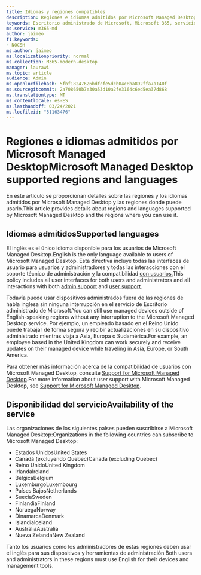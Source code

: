 ```yaml
---
title: Idiomas y regiones compatibles
description: Regiones e idiomas admitidos por Microsoft Managed Desktop
keywords: Escritorio administrado de Microsoft, Microsoft 365, servicio, documentación
ms.service: m365-md
author: jaimeo
f1.keywords:
- NOCSH
ms.author: jaimeo
ms.localizationpriority: normal
ms.collection: M365-modern-desktop
manager: laurawi
ms.topic: article
audience: Admin
ms.openlocfilehash: 5fbf18247626bdfcfe5dcb04c8ba892ffa7a140f
ms.sourcegitcommit: 2a708650b7e30a53d10a2fe3164c6ed5ea37d868
ms.translationtype: MT
ms.contentlocale: es-ES
ms.lasthandoff: 03/24/2021
ms.locfileid: "51163476"
---
```

# <a name="microsoft-managed-desktop-supported-regions-and-languages"></a><span data-ttu-id="a34cf-104">Regiones e idiomas admitidos por Microsoft Managed Desktop</span><span class="sxs-lookup"><span data-stu-id="a34cf-104">Microsoft Managed Desktop supported regions and languages</span></span>

<span data-ttu-id="a34cf-105">En este artículo se proporcionan detalles sobre las regiones y los idiomas admitidos por Microsoft Managed Desktop y las regiones donde puede usarlo.</span><span class="sxs-lookup"><span data-stu-id="a34cf-105">This article provides details about regions and languages supported by Microsoft Managed Desktop and the regions where you can use it.</span></span>

## <a name="supported-languages"></a><span data-ttu-id="a34cf-106">Idiomas admitidos</span><span class="sxs-lookup"><span data-stu-id="a34cf-106">Supported languages</span></span>

<span data-ttu-id="a34cf-107">El inglés es el único idioma disponible para los usuarios de Microsoft Managed Desktop.</span><span class="sxs-lookup"><span data-stu-id="a34cf-107">English is the only language available to users of Microsoft Managed Desktop.</span></span> <span data-ttu-id="a34cf-108">Esta directiva incluye todas las interfaces de usuario para usuarios y administradores y todas las interacciones con el soporte técnico de administración [y](../working-with-managed-desktop/admin-support.md) la compatibilidad [con usuarios.](../working-with-managed-desktop/end-user-support.md)</span><span class="sxs-lookup"><span data-stu-id="a34cf-108">This policy includes all user interfaces for both users and administrators and all interactions with both [admin support](../working-with-managed-desktop/admin-support.md) and [user support](../working-with-managed-desktop/end-user-support.md).</span></span>


<span data-ttu-id="a34cf-109">Todavía puede usar dispositivos administrados fuera de las regiones de habla inglesa sin ninguna interrupción en el servicio de Escritorio administrado de Microsoft.</span><span class="sxs-lookup"><span data-stu-id="a34cf-109">You can still use managed devices outside of English-speaking regions without any interruption to the Microsoft Managed Desktop service.</span></span> <span data-ttu-id="a34cf-110">Por ejemplo, un empleado basado en el Reino Unido puede trabajar de forma segura y recibir actualizaciones en su dispositivo administrado mientras viaja a Asia, Europa o Sudamérica.</span><span class="sxs-lookup"><span data-stu-id="a34cf-110">For example, an employee based in the United Kingdom can work securely and receive updates on their managed device while traveling in Asia, Europe, or South America.</span></span> 

<span data-ttu-id="a34cf-111">Para obtener más información acerca de la compatibilidad de usuarios con Microsoft Managed Desktop, consulte [Support for Microsoft Managed Desktop](./support.md).</span><span class="sxs-lookup"><span data-stu-id="a34cf-111">For more information about user support with Microsoft Managed Desktop, see [Support for Microsoft Managed Desktop](./support.md).</span></span>

## <a name="availability-of-the-service"></a><span data-ttu-id="a34cf-112">Disponibilidad del servicio</span><span class="sxs-lookup"><span data-stu-id="a34cf-112">Availability of the service</span></span>

<span data-ttu-id="a34cf-113">Las organizaciones de los siguientes países pueden suscribirse a Microsoft Managed Desktop:</span><span class="sxs-lookup"><span data-stu-id="a34cf-113">Organizations in the following countries can subscribe to Microsoft Managed Desktop:</span></span>

- <span data-ttu-id="a34cf-114">Estados Unidos</span><span class="sxs-lookup"><span data-stu-id="a34cf-114">United States</span></span>
- <span data-ttu-id="a34cf-115">Canadá (excluyendo Quebec)</span><span class="sxs-lookup"><span data-stu-id="a34cf-115">Canada (excluding Quebec)</span></span>
- <span data-ttu-id="a34cf-116">Reino Unido</span><span class="sxs-lookup"><span data-stu-id="a34cf-116">United Kingdom</span></span>
- <span data-ttu-id="a34cf-117">Irlanda</span><span class="sxs-lookup"><span data-stu-id="a34cf-117">Ireland</span></span>
- <span data-ttu-id="a34cf-118">Bélgica</span><span class="sxs-lookup"><span data-stu-id="a34cf-118">Belgium</span></span>
- <span data-ttu-id="a34cf-119">Luxemburgo</span><span class="sxs-lookup"><span data-stu-id="a34cf-119">Luxembourg</span></span>
- <span data-ttu-id="a34cf-120">Países Bajos</span><span class="sxs-lookup"><span data-stu-id="a34cf-120">Netherlands</span></span>
- <span data-ttu-id="a34cf-121">Suecia</span><span class="sxs-lookup"><span data-stu-id="a34cf-121">Sweden</span></span>
- <span data-ttu-id="a34cf-122">Finlandia</span><span class="sxs-lookup"><span data-stu-id="a34cf-122">Finland</span></span>
- <span data-ttu-id="a34cf-123">Noruega</span><span class="sxs-lookup"><span data-stu-id="a34cf-123">Norway</span></span>
- <span data-ttu-id="a34cf-124">Dinamarca</span><span class="sxs-lookup"><span data-stu-id="a34cf-124">Denmark</span></span>
- <span data-ttu-id="a34cf-125">Islandia</span><span class="sxs-lookup"><span data-stu-id="a34cf-125">Iceland</span></span>
- <span data-ttu-id="a34cf-126">Australia</span><span class="sxs-lookup"><span data-stu-id="a34cf-126">Australia</span></span>
- <span data-ttu-id="a34cf-127">Nueva Zelanda</span><span class="sxs-lookup"><span data-stu-id="a34cf-127">New Zealand</span></span>

<span data-ttu-id="a34cf-128">Tanto los usuarios como los administradores de estas regiones deben usar el inglés para sus dispositivos y herramientas de administración.</span><span class="sxs-lookup"><span data-stu-id="a34cf-128">Both users and administrators in these regions must use English for their devices and management tools.</span></span>